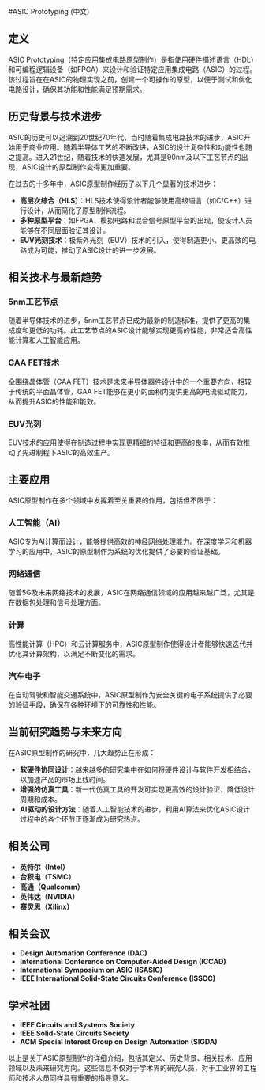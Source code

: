 #ASIC Prototyping (中文)

## 定义

ASIC Prototyping（特定应用集成电路原型制作）是指使用硬件描述语言（HDL）和可编程逻辑设备（如FPGA）来设计和验证特定应用集成电路（ASIC）的过程。该过程旨在在ASIC的物理实现之前，创建一个可操作的原型，以便于测试和优化电路设计，确保其功能和性能满足预期需求。

## 历史背景与技术进步

ASIC的历史可以追溯到20世纪70年代，当时随着集成电路技术的进步，ASIC开始用于商业应用。随着半导体工艺的不断改进，ASIC的设计复杂性和功能性也随之提高。进入21世纪，随着技术的快速发展，尤其是90nm及以下工艺节点的出现，ASIC设计的原型制作变得更加重要。

在过去的十多年中，ASIC原型制作经历了以下几个显著的技术进步：

- **高层次综合（HLS）**：HLS技术使得设计者能够使用高级语言（如C/C++）进行设计，从而简化了原型制作流程。
- **多种原型平台**：如FPGA、模拟电路和混合信号原型平台的出现，使设计人员能够在不同层面验证其设计。
- **EUV光刻技术**：极紫外光刻（EUV）技术的引入，使得制造更小、更高效的电路成为可能，推动了ASIC设计的进一步发展。

## 相关技术与最新趋势

### 5nm工艺节点

随着半导体技术的进步，5nm工艺节点已成为最新的制造标准，提供了更高的集成度和更低的功耗。此工艺节点的ASIC设计能够实现更高的性能，非常适合高性能计算和人工智能应用。

### GAA FET技术

全围绕晶体管（GAA FET）技术是未来半导体器件设计中的一个重要方向，相较于传统的平面晶体管，GAA FET能够在更小的面积内提供更高的电流驱动能力，从而提升ASIC的性能和能效。

### EUV光刻

EUV技术的应用使得在制造过程中实现更精细的特征和更高的良率，从而有效推动了先进制程下ASIC的高效生产。

## 主要应用

ASIC原型制作在多个领域中发挥着至关重要的作用，包括但不限于：

### 人工智能（AI）

ASIC专为AI计算而设计，能够提供高效的神经网络处理能力。在深度学习和机器学习的应用中，ASIC的原型制作为系统的优化提供了必要的验证基础。

### 网络通信

随着5G及未来网络技术的发展，ASIC在网络通信领域的应用越来越广泛，尤其是在数据包处理和信号处理方面。

### 计算

高性能计算（HPC）和云计算服务中，ASIC原型制作使得设计者能够快速迭代并优化其计算架构，以满足不断变化的需求。

### 汽车电子

在自动驾驶和智能交通系统中，ASIC原型制作为安全关键的电子系统提供了必要的验证手段，确保在各种环境下的可靠性和性能。

## 当前研究趋势与未来方向

在ASIC原型制作的研究中，几大趋势正在形成：

- **软硬件协同设计**：越来越多的研究集中在如何将硬件设计与软件开发相结合，以加速产品的市场上线时间。
- **增强的仿真工具**：新一代仿真工具的开发可实现更高效的设计验证，降低设计周期和成本。
- **AI驱动的设计方法**：随着人工智能技术的进步，利用AI算法来优化ASIC设计过程中的各个环节正逐渐成为研究热点。

## 相关公司

- **英特尔（Intel）**
- **台积电（TSMC）**
- **高通（Qualcomm）**
- **英伟达（NVIDIA）**
- **赛灵思（Xilinx）**

## 相关会议

- **Design Automation Conference (DAC)**
- **International Conference on Computer-Aided Design (ICCAD)**
- **International Symposium on ASIC (ISASIC)**
- **IEEE International Solid-State Circuits Conference (ISSCC)**

## 学术社团

- **IEEE Circuits and Systems Society**
- **IEEE Solid-State Circuits Society**
- **ACM Special Interest Group on Design Automation (SIGDA)**

以上是关于ASIC原型制作的详细介绍，包括其定义、历史背景、相关技术、应用领域以及未来研究方向。这些信息不仅对于学术界的研究人员，对于工业界的工程师和技术人员同样具有重要的指导意义。